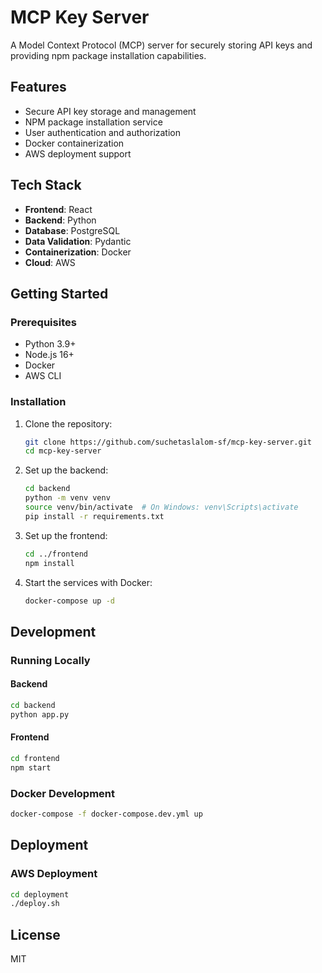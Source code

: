 # MCP Key Server

A Model Context Protocol (MCP) server for securely storing API keys and providing npm package installation capabilities.

## Features

- Secure API key storage and management
- NPM package installation service
- User authentication and authorization
- Docker containerization
- AWS deployment support

## Tech Stack

- **Frontend**: React
- **Backend**: Python
- **Database**: PostgreSQL
- **Data Validation**: Pydantic
- **Containerization**: Docker
- **Cloud**: AWS

## Getting Started

### Prerequisites

- Python 3.9+
- Node.js 16+
- Docker
- AWS CLI

### Installation

1. Clone the repository:
   ```bash
   git clone https://github.com/suchetaslalom-sf/mcp-key-server.git
   cd mcp-key-server
   ```

2. Set up the backend:
   ```bash
   cd backend
   python -m venv venv
   source venv/bin/activate  # On Windows: venv\Scripts\activate
   pip install -r requirements.txt
   ```

3. Set up the frontend:
   ```bash
   cd ../frontend
   npm install
   ```

4. Start the services with Docker:
   ```bash
   docker-compose up -d
   ```

## Development

### Running Locally

#### Backend
```bash
cd backend
python app.py
```

#### Frontend
```bash
cd frontend
npm start
```

### Docker Development
```bash
docker-compose -f docker-compose.dev.yml up
```

## Deployment

### AWS Deployment
```bash
cd deployment
./deploy.sh
```

## License

MIT